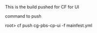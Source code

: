 This is the build pushed for CF for UI

command to push

root> cf push cg-pbs-cp-ui -f mainfest.yml
